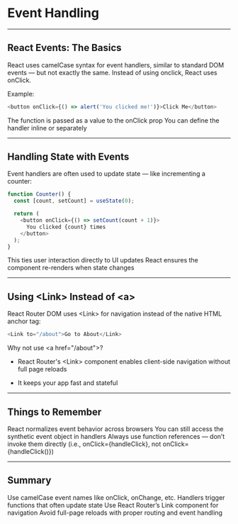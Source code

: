 # Event Handling

---

## React Events: The Basics

React uses camelCase syntax for event handlers, similar to standard DOM events — but not exactly the same. Instead of using <span class="codeSnip">onclick</span>, React uses <span class="codeSnip">onClick</span>.

Example:

```javascript
<button onClick={() => alert('You clicked me!')}>Click Me</button>
```

The function is passed as a value to the <span class="codeSnip">onClick</span> prop
You can define the handler inline or separately

---

## Handling State with Events

Event handlers are often used to update state — like incrementing a counter:

```javascript
function Counter() {
  const [count, setCount] = useState(0);

  return (
    <button onClick={() => setCount(count + 1)}>
      You clicked {count} times
    </button>
  );
}
```

This ties user interaction directly to UI updates
React ensures the component re-renders when state changes

---

## Using &lt;Link&gt; Instead of &lt;a&gt;

React Router DOM uses &lt;Link&gt; for navigation instead of the native HTML anchor tag:

```javascript
<Link to="/about">Go to About</Link>
```

Why not use &lt;a href="/about"&gt;?

<div class="bullet2">

- React Router's <span class="codeSnip">&lt;Link&gt;</span> component enables client-side navigation without full page reloads

- It keeps your app fast and stateful

</div>

---

## Things to Remember

React normalizes event behavior across browsers
You can still access the synthetic event object in handlers
Always use function references — don’t invoke them directly (i.e., <span class="codeSnip">onClick={handleClick}</span>, not <span class="codeSnip">onClick={handleClick()}</span>)

---

## Summary

Use camelCase event names like <span class="codeSnip">onClick</span>, <span class="codeSnip">onChange</span>, etc.
Handlers trigger functions that often update state
Use React Router’s <span class="codeSnip">Link</span> component for navigation
Avoid full-page reloads with proper routing and event handling
